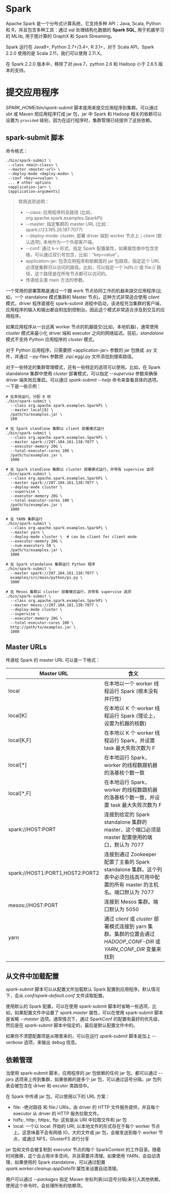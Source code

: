 # Spark

Apache Spark 是一个分布式计算系统，它支持多种 API：Java, Scala, Python 和 R，并且包含多种工具：通过 sql 处理结构化数据的 **Spark SQL**, 用于机器学习的 MLlib, 用于图计算的 GraphX 和 Spark Streaming。

Spark 运行在 Java8+, Python 2.7+/3.4+, R 3.1+，对于 Scala API，Spark 2.2.0 使用的是 Scala 2.11，我们可以使用 2.11.X。

在 Spark 2.2.0 版本中，移除了对 java 7，python 2.6 和 Hadoop 小于 2.6.5 版本的支持。

# 提交应用程序

*SPARK_HOME/bin/spark-submit* 脚本是用来提交应用程序到集群。可以通过 sbt 或 Maven 把应用程序打成 jar 包，jar 中 Spark 和 Hadoop 相关的依赖可以设置为 `provided` 级别，因为在运行程序时，集群管理已经提供了这些依赖。

## spark-submit 脚本

命令格式：

```shell
./bin/spark-submit \
 --class <main-class> \
 --master <master-url> \
 --deploy-mode <deploy-mode> \
 --conf <key>=<value> \
 ... # other options
 <application-jar> \
 [application-arguments]
```

> 常用选项说明：
>
> - --class: 应用程序的全路径 (比如，org.apache.spark.examples.SparkPi)
> - --master: 指定集群的 master URL (比如：spark://23.195.26.187:7077)
> - --deploy-mode: cluster, 部署 driver 端到 worker 节点上；client (默认选项), 本地作为一个外部客户端。
> - --conf: 通过 k-v 形式，指定 Spark 配置属性，如果属性值中包含空格，可以通过双引号包含，比如：“key=value"。
> - application-jar: 包含应用程序和依赖度的 jar 包路径，指定这个 URL 必须是集群可以访问的路径。比如，可以指定一个 hdfs:// 或 file:// 路径，这个路径是在所有节点都可以访问的。
> - 传递给主类 main 方法的参数。

一个常用的部署策略是通过一个跟 work 节点协同工作的机器来提交应用程序(比如，一个 standalone 模式集群的 Master 节点)。这种方式非常适合使用 *client* 模式，driver 程序直接在 spark-submit 进程中启动，该进程充当集群的客户端，应用程序的输入和输出都会附加到控制台。因此这个模式非常适合涉及到交互的应用程序。

如果应用程序从一台远离 worker 节点的机器提交(比如，本地机器)，通常使用 *cluster* 模式来最小化 driver 端和 executor 之间的网络延迟。目前，*standalone* 模式不支持 Python 应用程序的 *cluster* 模式。

对于 Python 应用程序，只需要把 \<application-jar> 参数的 jar 包换成 .py 文件，并通过 --py-files 参数把 .zip/.egg/.py 文件添加到搜索路径。

对于一些特定的集群管理模式，还有一些特定的选项可以使用。比如，在 Spark standalone 集群中使用 *cluster* 部署模式，可以指定 *--supervise* 参数来确保 driver 端失败后重启。可以通过 *spark-submit --help* 命令来查看具体的选项。一下是一些示例：

```shell
# 在本地运行，分配 8 核
./bin/spark-submit \
  --class org.apache.spark.examples.SparkPi \
  --master local[8] \
  /path/to/examples.jar \
  100

# 在 Spark standlone 集群以 client 部署模式运行
./bin/spark-submit \
  --class org.apache.spark.examples.SparkPi \
  --master spark://207.184.161.138:7077 \
  --executor-memory 20G \
  --total-executor-cores 100 \
  /path/to/examples.jar \
  1000

# 在 Spark standlone 集群以 cluster 部署模式运行，并带有 supervise 选项
./bin/spark-submit \
  --class org.apache.spark.examples.SparkPi \
  --master spark://207.184.161.138:7077 \
  --deploy-mode cluster \
  --supervise \
  --executor-memory 20G \
  --total-executor-cores 100 \
  /path/to/examples.jar \
  1000

# 在 YARN 集群运行
./bin/spark-submit \
  --class org.apache.spark.examples.SparkPi \
  --master yarn \
  --deploy-mode cluster \  # can be client for client mode
  --executor-memory 20G \
  --num-executors 50 \
  /path/to/examples.jar \
  1000

# 在 Spark standalone 集群运行 Python 程序
./bin/spark-submit \
  --master spark://207.184.161.138:7077 \
  examples/src/main/python/pi.py \
  1000

# 在 Mesos 集群以 cluster 部署模式运行，并带有 supervise 选项
./bin/spark-submit \
  --class org.apache.spark.examples.SparkPi \
  --master mesos://207.184.161.138:7077 \
  --deploy-mode cluster \
  --supervise \
  --executor-memory 20G \
  --total-executor-cores 100 \
  http://path/to/examples.jar \
  1000
```

## Master URLs

传递给 Spark 的 master URL 可以是一下格式：

| Master URL                      | 含义                                                         |
| ------------------------------- | ------------------------------------------------------------ |
| local                           | 在本地以一个 worker 线程运行 Spark (根本没有并行性)          |
| local[K]                        | 在本地以 K 个 worker 线程运行 Spark (理论上，设置为机器的核数) |
| local[K,F]                      | 在本地以 K 个 worker 线程运行 Spark，并设置 task 最大失败次数为 F |
| local[*]                        | 在本地运行 Spark，worker 的线程数跟机器的洛基核个数一致      |
| local[*,F]                      | 在本地运行 Spark，worker 的线程数跟机器的洛基核个数一致，并设置 task 最大失败次数为 F |
| spark://HOST:PORT               | 连接到给定的 Spark standalone 集群的 master，这个端口必须是 master 配置使用的端口，默认为 7077 |
| spark://HOST1:PORT1,HOST2:PORT2 | 连接到通过 Zookeeper 配置了主备的 Spark standalone 集群。这个列表中必须包括高可用中配置的所有 master 的主机名。端口默认为 7077 |
| mesos://HOST:PORT               | 连接到 Mesos 集群。端口默认为 5050                           |
| yarn                            | 通过 *client* 或 *cluster* 部署模式连接到 yarn 集群。集群的位置会通过 *HADOOP_CONF-DIR* 或 *YARN_CONF_DIR* 变量来找到 |

## 从文件中加载配置

*spark-submit* 脚本可以从配置文件加载默认 Spark 配置到应用程序。默认情况下，会从 *conf/spark-default.conf* 文件读取配置。

使用默认的 Spark 配置，可以在使用 spark-submit 脚本时省略一些选项，比如，如果配置文件中设置了 *spark.master*  属性，可以在使用 spark-submit 脚本是省略 *--master* 选项。通常情况下，通过 SparkConf 的配置有最好的优先级，然后是在 *spark-submit* 脚本中指定的，最后是默认配置文件中的。

如果你不清楚配置项是从哪里来的，可以在运行 *spark-submit* 脚本是加上 *--verbose* 选项，来输出 debug 信息。

## 依赖管理

当使用 spark-submit 脚本，应用程序的 jar 包依赖的任何 jar 包，都可以通过 *--jars* 选项来上传到集群，如果依赖的是多个 jar 包，可以通过逗号分隔。jar 包列表会被包含在 driver 和 excutor 类路径中。

在 Spark 中传递 jar 包，可以使用以下的 URL 方案：

- file: -绝对路径 和 file:/ URIs，由 driver 的 HTTP 文件服务提供，并且每个 executor 从 driver 的 HTTP 服务拉取文件。
- hdfs:, http:, https:, ftp: 这些是从 URI 中拉取文件和 jar 包
- local: 一个以 local: 开始的 URI, 以本地文件的形式存在于每个 worker 节点上。这意味着不会有网络 IO，大的文件或 jar 包，会被发送到每个 worker 节点，或通过 NFS，GlusterFS 进行分享

jar 包和文件会被复制到 executor 节点的每个 SparkContext 的工作目录。随着时间推移，这个会占用许多空间，并且需要并清理。如果使用 YARN，会自动清理，如果使用的 Spark standalone，可以通过配置 *spark.worker.cleanup.appDataTtl* 属性来设置自动清理。

用户可以通过 *--packages* 指定 Maven 坐标列表(以逗号分隔)来引入其他依赖。使用这个命令时，会处理所有的依赖项。